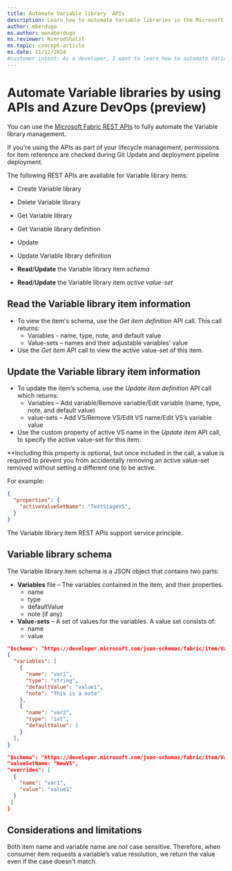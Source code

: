```yaml
---
title: Automate Variable library  APIs
description: Learn how to automate Variable libraries in the Microsoft Fabric Application lifecycle management (ALM) tool, by using APIs.
author: mberdugo
ms.author: monaberdugo
ms.reviewer: NimrodShalit
ms.topic: concept-article
ms.date: 11/12/2024
#customer intent: As a developer, I want to learn how to automate Variable libraries in the Microsoft Fabric Application lifecycle management (ALM) tool, by using APIs, so that I can manage my content lifecycle.
---
```


# Automate Variable libraries by using APIs and Azure DevOps (preview)

You can use the [Microsoft Fabric REST APIs](/rest/api/fabric/articles/using-fabric-apis) to fully automate the Variable library management.

If you're using the APIs as part of your lifecycle management, permissions for item reference are checked during Git Update and deployment pipeline deployment.

The following REST APIs are available for Variable library items:

* Create Variable library
* Delete Variable library
* Get Variable library
* Get Variable library definition
* Update
* Update Variable library definition


* **Read**/**Update** the Variable library item *schema*
* **Read**/**Update** the Variable library item *active value-set*

## Read the Variable library item information

* To view the item's schema, use the *Get item definition* API call. This call returns:
  * Variables - name, type, note, and default value
  * Value-sets – names and their adjustable variables’ value
* Use the *Get item* API call to view the active value-set of this item.

## Update the Variable library item information

* To update the item’s schema, use the *Update item definition* API call which returns:
  * Variables – Add variable/Remove variable/Edit variable (name, type, note, and default value)
  * value-sets – Add VS/Remove VS/Edit VS name/Edit VS’s variable value
* Use the custom property of active VS name in the *Update item* API call, to specify the active value-set for this item.

**Including this property is optional, but once included in the call, a value is required to prevent you from accidentally removing an active value-set removed without setting a different one to be active.

For example:

```json
{
  "properties": {
    "activeValueSetName": "TestStageVS",
  }
}
```

The Variable library item REST APIs support service principle.

## Variable library schema

The Variable library item schema is a JSON object that contains two parts:

* **Variables** file – The variables contained in the item, and their properties.
  * name
  * type
  * defaultValue
  * note (if any)
* **Value-sets** – A set of values for the variables. A value set consists of:
  * name
  * value

```json
"$schema": "https://developer.microsoft.com/json-schemas/fabric/item/VariablesLibrary/definition/1.0.0/schema.json",
{
  "variables": [
    {
      "name": "var1",
      "type": "string",
      "defaultValue": "value1",
      "note": "This is a note"
    },
    {
      "name": "var2",
      "type": "int",
      "defaultValue": 1
    }
  ],
}
```

```json
"$schema": "https://developer.microsoft.com/json-schemas/fabric/item/VariablesLibrary/definition/1.0.0/schema.json",
"valueSetName: "NewVS",
"overrides": [
  {
    "name": "var1",
    "value": "value1"
  }
 ]
}
```

## Considerations and limitations

Both item name and variable name are *not* case sensitive. Therefore, when consumer item requests a variable’s value resolution, we return the value even if the case doesn't match.
